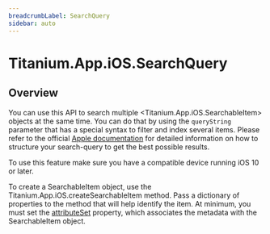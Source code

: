 ```yaml
---
breadcrumbLabel: SearchQuery
sidebar: auto
---
```


# Titanium.App.iOS.SearchQuery

<ProxySummary/>

## Overview

You can use this API to search multiple <Titanium.App.iOS.SearchableItem> objects at the same time. You can do that 
by using the `queryString` parameter that has a special syntax to filter and index several items. Please refer 
to the official [Apple documentation](https://developer.apple.com/reference/corespotlight/cssearchquery) for detailed information on how to structure your search-query to get the 
best possible results.

To use this feature make sure you have a compatible device running iOS 10 or later.

To create a SearchableItem object, use the Titanium.App.iOS.createSearchableItem method.
Pass a dictionary of properties to the method that will help identify the item.
At minimum, you must set the [attributeSet](Titanium.App.iOS.SearchableItem.attributeSet) property, which associates
the metadata with the SearchableItem object.

<ApiDocs/>
